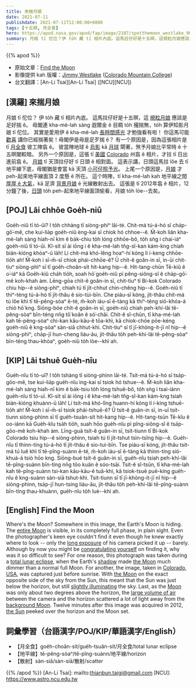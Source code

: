 ```yaml
---
title: 來揣月娘
date: 2021-07-11
publishdate: 2021-07-11T12:00:00+0800
tags: [十五暝, 月全食]
hero: https://apod.nasa.gov/apod/fap/image/2107/spotthemoon_westlake_960.jpg
summary: 月娘 tī 佗位？伊 to̍h 藏 tī 相片內底。這馬拄仔好是十五暝，這規粒月娘應該是足好揣 ê。
---
```


{{% apod %}}

- 原始文章：[Find the Moon](https://apod.nasa.gov/apod/ap210711.html)
- 影像提供 kah 版權：[Jimmy Westlake](http://www.jwestlake.com/) ([Colorado Mountain College](http://faculty.coloradomtn.edu/jwestlake/))
- 台文翻譯：[An-Li Tsai][An-Li Tsai] ([NCU][NCU])

## [漢羅] 來揣月娘
月娘 tī 佗位？
伊 to̍h 藏 tī 相片內底。
這馬拄仔好是十五暝，這 [規粒月娘][entire Moon] 應該是足好揣 ê。
毋閣連 kha-mé-lah sàng 遐爾金 ê 目睭 to̍h 攏揣無，to̍h 算伊知影月娘 tī 佗位。
其實是愛用伊 ê kha-mé-lah [長時間感光][long exposure] 才勉強看有啦！
你這馬可能 [歡喜][congratulating yourself] 講你已經揣著矣！毋閣伊是毋是足歹揣 ê？
有一个原因是，因為這張相片是 tī [月全食][total lunar eclipse] 彼工陣翕 ê。
彼當陣地球 ê [烏影][shadow] kā [月球][the Moon 1] 閘著，煞予月娘比平常時 ê 十五暝閣較暗。
另外一个原因是，這張 tī [美國][USA] [Colorado][Colorado] 州翕 ê 相片，才拄 tī 日出進前翕 ê。
[月娘][the Moon 2] tī 天頂拄仔好 tī 日頭 ê 相對面。
這表示講，日頭這馬拄 lŏe 去 tī 地平線下底，毋閣猶是會當 kā 天頂 [小可仔照予光][slightly illuminating]。
上尾一个原因是，[月娘][Moon] 才 peh-起來地平線面頂 2 度懸 ê 所在。
這个時陣，tī kha-mé-lah kah 地平線之間 [厚厚 ê 大氣][large volume of air]，kā 足濟 [背景月娘][background Moon] ê 光線散射出去。
這張是 tī 2012年翕 ê 相片，12 分鐘了後，[日頭][the Sun] to̍h peh-起來地平線面頂偷看，月娘 to̍h lòe--去矣。




## [POJ] Lâi chhōe Goe̍h-niû
Goe̍h-niû tī tó-ūi?
I to̍h chhàng tī siòng-phìⁿ lāi-té.
Chit-má tú-á-hó sī cha̍p-gō͘-mê, che kui-lia̍p goe̍h-niû èng-kai sī chiok hó chhoe--ê.
M̄-koh liân kha-mé-lah sàng hiah-nī kim ê ba̍k-chiu to̍h lóng chhōe-bô, to̍h sǹg i chai-iáⁿ goe̍h-niû tī tó-ūi.
Kî-si̍t sī ài iōng i ê kha-mé-lah tn̂g-sî-kan kám-kng chiah bián-kióng khòaⁿ-ū la̍h!
Lí chit-má khó-lêng hoaⁿ-hí kóng lí í-keng chhōe-tio̍h ah!
M̄-koh i sī-m̄-sī chiok phái-chhōe-ê?
Ū chi̍t-ê goân-in sī, in-ūi chit-tiuⁿ siòng-phìⁿ sī tī goe̍h-choân-si̍t hit-kang hip--ê.
Hit-tang-chūn Tē-kiû ê o͘-iáⁿ kā Goe̍h-kiû cha̍h tio̍h, soah hō͘ goe̍h-niû pí pêng-siông-sî ê cha̍p-gō͘-mê koh-khah àm.
Lēng-gōa chi̍t-ê goân-in sī, chit-tiuⁿ tī Bí-kok Colorado chiu hip--ê siòng-phìⁿ, chiah tú tī ji̍t-chhut chìn-chêng hip--ê.
Goe̍h-niû tī thiⁿ-téng tú-á-hó tī ji̍t-thâu ê sio-tùi-bīn.
Che piáu-sī kóng, ji̍t-thâu chit-má tú lŏe khì tī tē-pêng-sòaⁿ ē-té, m̄-koh iáu-sī ē-tàng kā thiⁿ-téng sió-khóa-á chiò hō͘ kng.
Siōng-bóe chi̍t-ê goân-in sī, goe̍h-niû chiah peh-khí-lâi tē-pêng-sòaⁿ bīn-téng nn̄g tō͘ koân ê só͘-chāi.
Chit-ê sî-chūn, tī kha-mé-lah kah tē-pêng-sòaⁿ chi-kan kāu-kāu-ê tōa-khì, kā chiok-chōe pōe-kéng goe̍h-niû ê kng-sòaⁿ sàn-siā chhut-khì.
Chit-tiuⁿ sī tī jī-khòng-it-jī nî hip--ê siòng-phìⁿ, cha̍p-jī hun-cheng liáu-āu, ji̍t-thâu to̍h peh-khí-lâi tē-pêng-sòaⁿ bīn-téng thau-khòaⁿ, goe̍h-niû to̍h lòe--khì ah.



## [KIP] Lâi tshuē Gue̍h-nîu
Gue̍h-nîu tī tó-uī?
I to̍h tshàng tī siòng-phìnn lāi-té.
Tsit-má tú-á-hó sī tsa̍p-gōo-mê, tse kui-lia̍p gue̍h-nîu ìng-kai sī tsiok hó tshue--ê.
M̄-koh liân kha-mé-lah sàng hiah-nī kim ê ba̍k-tsiu to̍h lóng tshuē-bô, to̍h sǹg i tsai-iánn gue̍h-nîu tī tó-uī.
Kî-si̍t sī ài iōng i ê kha-mé-lah tn̂g-sî-kan kám-kng tsiah bián-kióng khuànn-ū la̍h!
Lí tsit-má khó-lîng huann-hí kóng lí í-king tshuē-tio̍h ah!
M̄-koh i sī-m̄-sī tsiok phái-tshuē-ê?
Ū tsi̍t-ê guân-in sī, in-uī tsit-tiunn siòng-phìnn sī tī gue̍h-tsuân-si̍t hit-kang hip--ê.
Hit-tang-tsūn Tē-kîu ê oo-iánn kā Gue̍h-kîu tsa̍h tio̍h, suah hōo gue̍h-nîu pí pîng-siông-sî ê tsa̍p-gōo-mê koh-khah àm.
Līng-guā tsi̍t-ê guân-in sī, tsit-tiunn tī Bí-kok Colorado tsiu hip--ê siòng-phìnn, tsiah tú tī ji̍t-tshut tsìn-tsîng hip--ê.
Gue̍h-nîu tī thinn-tíng tú-á-hó tī ji̍t-thâu ê sio-tuì-bīn.
Tse piáu-sī kóng, ji̍t-thâu tsit-má tú luĕ khì tī tē-pîng-suànn ē-té, m̄-koh iáu-sī ē-tàng kā thinn-tíng sió-khuá-á tsiò hōo kng.
Siōng-bué tsi̍t-ê guân-in sī, gue̍h-nîu tsiah peh-khí-lâi tē-pîng-suànn bīn-tíng nn̄g tōo kuân ê sóo-tsāi.
Tsit-ê sî-tsūn, tī kha-mé-lah kah tē-pîng-suànn tsi-kan kāu-kāu-ê tuā-khì, kā tsiok-tsuē puē-kíng gue̍h-nîu ê kng-suànn sàn-siā tshut-khì.
Tsit-tiunn sī tī jī-khòng-it-jī nî hip--ê siòng-phìnn, tsa̍p-jī hun-tsing liáu-āu, ji̍t-thâu to̍h peh-khí-lâi tē-pîng-suànn bīn-tíng thau-khuànn, gue̍h-nîu to̍h luè--khì ah.



## [English] Find the Moon
Where's the Moon?
Somewhere in this image, the Earth's Moon is hiding.
The [entire Moon][entire Moon] is visible, in its completely full phase, in plain sight.
Even the photographer's keen eye couldn't find it even though he knew exactly where to look -- only the [long exposure][long exposure] of his camera picked it up -- barely.
Although by now you might be [congratulating yourself][congratulating yourself] on finding it, why was it so difficult to see?
For one reason, this photograph was taken during a [total lunar eclipse][total lunar eclipse], when the Earth's [shadow][shadow] made [the Moon][the Moon 1] much dimmer than a normal full Moon.
For another, the image, taken in [Colorado][Colorado], [USA][USA], was captured just before sunrise.
With [the Moon][the Moon 2] on the exact opposite side of the sky from the Sun, this meant that the Sun was just below the horizon, but still [slightly illuminating][slightly illuminating] the sky.
Last, as the [Moon][Moon] was only about two degrees above the horizon, the [large volume of air][large volume of air] between the camera and the horizon scattered a lot of light away from the [background Moon][background Moon].
Twelve minutes after this image was acquired in 2012, [the Sun][the Sun] peeked over the horizon and the Moon set.




## 詞彙學習（台語漢字/POJ/KIP/華語漢字/English）


- 【月全食】goe̍h-choân-si̍t/gue̍h-tsuân-si̍t/月全食/total lunar eclipse
- 【地平線】tē-pêng-sòaⁿ/tē-pîng-suànn/地平線/horizon
- 【散射】sàn-siā/sàn-siā/散射/scatter




{{% /apod %}}
[An-Li Tsai]: mailto:thianbun.taigi@gmail.com
[NCU]: https://www.astro.ncu.edu.tw



[entire Moon]:https://apod.nasa.gov/apod/fap/ap210222.html
[long exposure]:https://apod.nasa.gov/apod/fap/ap110717.html
[congratulating yourself]:https://static.onecms.io/wp-content/uploads/sites/20/2021/01/25/cat-birthday.jpg
[total lunar eclipse]:https://apod.nasa.gov/apod/fap/ap111214.html
[shadow]:https://apod.nasa.gov/apod/fap/ap111215.html
[the Moon 1]:https://solarsystem.nasa.gov/moons/earths-moon/overview/
[Colorado]:https://en.wikipedia.org/wiki/Colorado
[USA]:https://en.wikipedia.org/wiki/U.S._state
[the Moon 2]:https://apod.nasa.gov/apod/fap/ap171203.html
[slightly illuminating]:https://en.wikipedia.org/wiki/Twilight
[Moon]:https://apod.nasa.gov/apod/fap/ap180624.html
[large volume of air]:https://en.wikipedia.org/wiki/Air_mass_(astronomy)
[background Moon]:https://apod.nasa.gov/apod/fap/ap200322.html
[the Sun]:https://solarsystem.nasa.gov/solar-system/sun/overview/
